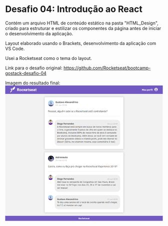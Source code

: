 # Desafio 04: Introdução ao React

Contém um arquivo HTML de conteúdo estático na pasta "HTML_Design", criado para estruturar e estilizar os componentes da página antes de iniciar o desenvolvimento da aplicação.

Layout elaborado usando o Brackets, desenvolvimento da aplicação com VS Code.

Usei a Rocketseat como o tema do layout.

Link para o desafio original: https://github.com/Rocketseat/bootcamp-gostack-desafio-04

Imagem do resultado final:
<img src="https://github.com/jgustavoas/Rocketseat-Bootcamp-desafio04/blob/master/HTML_Design/resultadoFinal.png">

